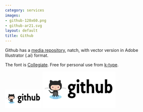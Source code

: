 ```yaml
---
category: services
images:
- github-120x60.png
- github-ar21.svg
layout: default
title: Github
---
```


Github has a [media repository](https://github.com/github/media), natch, with vector version in Adobe Illustrator \(.ai\) format.

The font is [Collegiate](http://www.myfonts.com/fonts/k-type/collegiate/?ref=hackerlogos).  Free for personal use from [k-type](http://www.k-type.com/fonts/collegiate/).

![120x60 github logo](github-120x60.png) ![120x60 github logo](github-ar21.svg)